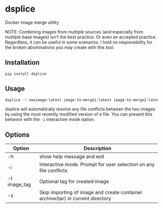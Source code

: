 # dsplice

Docker image merge utility

NOTE: Combining images from multiple sources (and especially from multiple base images) isn't the best practice. Or even an accepted practice. Regardless, it can be useful in some scenarios. I hold no responsibility for the broken abominations you may create with this tool.

## Installation
```
pip install dsplice
```

## Usage

```bash
dsplice -t newimage:latest image-to-merge1:latest image-to-merge2:latest
```

dsplice will automatically resolve any file conflicts between the two images by using the most recently modified version of a file. You can prevent this behavior with the `-i` interactive mode option. 

## Options

Option | Description
--- | ---
-h | show help message and exit
-i |  Interactive mode. Prompt for user selection on any file conflicts
-t image_tag |  Optional tag for created image
-s |  Skip importing of image and create container archive(tar) in current directory
